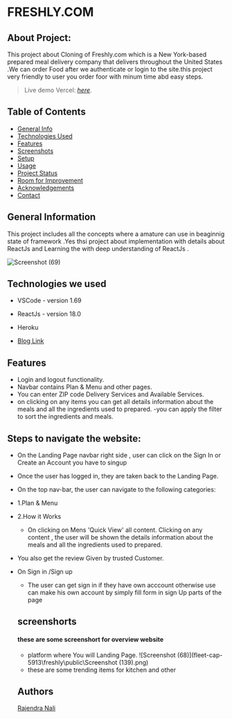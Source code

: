 # FRESHLY.COM
## About Project:
This project about Cloning of Freshly.com which is a New York-based prepared meal delivery company that delivers throughout the United States .We can order Food after we authenticate or login to the site.this project very friendly to user you order foor with minum time abd easy steps.

> Live demo Vercel: [_here_](https://vercel.com/rajendranali/freshly). <!-- If you have the project hosted somewhere, include the link here. -->

## Table of Contents
* [General Info](#general-information)
* [Technologies Used](#technologies-used)
* [Features](#features)
* [Screenshots](#screenshots)
* [Setup](#setup)
* [Usage](#usage)
* [Project Status](#project-status)
* [Room for Improvement](#room-for-improvement)
* [Acknowledgements](#acknowledgements)
* [Contact](#contact)



## General Information
This project includes all the concepts where a amature can use in beaginnig state of framework .Yes thsi project about implementation with details about ReactJs and Learning the with deep understanding of ReactJs .
<!-- You don't have to answer all the questions - just the ones relevant to your project. -->



![Screenshot (69)]()

## Technologies we used
<!-- <hr> -->
 - VSCode - version 1.69
 - ReactJs - version 18.0
 - Heroku

- [Blog Link]()


## Features 
<!-- --- -->
- Login and logout functionality.
- Navbar contains Plan & Menu  and other pages.
- You can enter ZIP code Delivery Services and Available Services.
- on clicking on any items you can get all details information about the meals and all the ingredients used to prepared.
-you can apply the filter to sort the ingredients and meals.

## Steps to navigate the website:
<!-- <hr> -->
- On the Landing Page navbar right side , user can click on the Sign In or Create an Account you have to singup 
- Once the user has logged in, they are taken back to the Landing Page.
- On the top nav-bar, the user can navigate to the following categories: 
- 1.Plan & Menu
- 2.How it Works
  - On clicking on Mens 'Quick View' all content. Clicking on any content , the user will be shown the details information about the meals and all the ingredients used to prepared.
-   You also get the review Given by trusted Customer.
- On Sign in /Sign up  
  - The user can get sign in if they have own acccount otherwise use can make his own account by simply fill form in sign Up parts of the page
  ## screenshorts
  #### these are some screenshort for overview website
  -  platform where You will Landing Page.
  ![Screenshot (68)](fleet-cap-5913\freshly\public\Screenshot (139).png)
  - these are some trending items for kitchen and other
 

   
   ## Authors
    [Rajendra Nali](https://github.com/rajendranali/)
